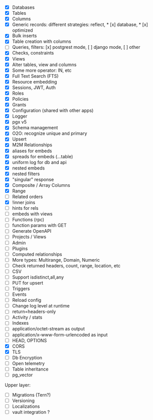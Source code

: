 * [x] Databases
* [x] Tables
* [x] Columns
* [x] Generic records: different strategies: reflect, * [x] database, * [x] optimized
* [x] Bulk inserts
* [x] Table creation with columns 
* [ ] Queries, filters: [x] postgrest mode, [ ] django mode, [ ] other
* [x] Checks, constraints
* [x] Views
* [x] Alter tables, view and columns
* [x] Some more operator: IN, etc
* [x] Full Text Search (FTS)
* [x] Resource embedding
* [x] Sessions, JWT, Auth
* [x] Roles
* [x] Policies
* [x] Grants
* [x] Configuration (shared with other apps) 
* [x] Logger
* [x] pgx v5
* [x] Schema management
* [x] O2O: recognize unique and primary
* [x] Upsert
* [x] M2M Relationships
* [x] aliases for embeds
* [x] spreads for embeds (...table)
* [x] uniform log for db and api
* [x] nested embeds
* [x] nested filters
* [x] "singular" response
* [x] Composite / Array Columns
* [x] Range
* [ ] Related orders
* [x] !inner joins
* [ ] hints for rels
* [ ] embeds with views
* [ ] Functions (rpc)
* [ ] function params with GET
* [ ] Generate OpenAPI
* [ ] Projects / Views
* [ ] Admin
* [ ] Plugins
* [ ] Computed relationships
* [ ] More types: Multirange, Domain, Numeric
* [ ] Check returned headers, count, range, location, etc
* [ ] CSV
* [ ] Support isdistinct,all,any
* [ ] PUT for upsert
* [ ] Triggers
* [ ] Events
* [ ] Reload config
* [ ] Change log level at runtime
* [ ] return=headers-only
* [ ] Activity / stats
* [ ] Indexes
* [ ] application/octet-stream as output
* [ ] application/x-www-form-urlencoded as input
* [ ] HEAD, OPTIONS
* [x] CORS
* [x] TLS
* [ ] Db Encryption
* [ ] Open telemetry
* [ ] Table inheritance
* [ ] pg_vector

Upper layer:
* [ ] Migrations (Tern?)
* [ ] Versioning
* [ ] Localizations
* [ ] vault integration ?